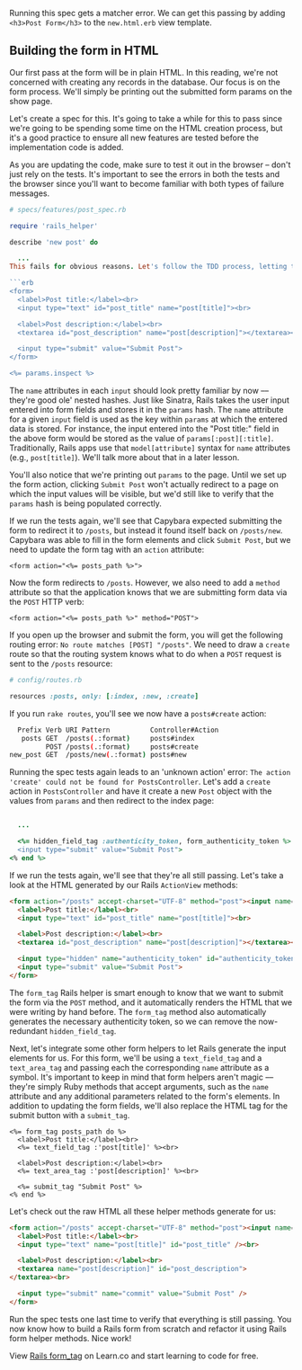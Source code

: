 Running this spec gets a matcher error. We can get this passing by adding `<h3>Post Form</h3>` to the `new.html.erb` view template.


## Building the form in HTML

Our first pass at the form will be in plain HTML. In this reading, we're not concerned with creating any records in the database. Our focus is on the form process. We'll simply be printing out the submitted form params on the show page.

Let's create a spec for this. It's going to take a while for this to pass since we're going to be spending some time on the HTML creation process, but it's a good practice to ensure all new features are tested before the implementation code is added.

As you are updating the code, make sure to test it out in the browser – don't just rely on the tests. It's important to see the errors in both the tests and the browser since you'll want to become familiar with both types of failure messages.

```ruby
# specs/features/post_spec.rb

require 'rails_helper'

describe 'new post' do

  ...
This fails for obvious reasons. Let's follow the TDD process, letting the failures help build our form. The first error says that Capybara can't find the form field `post_title`. To fix that, let's create an HTML form in the `new.html.erb` view template:

```erb
<form>
  <label>Post title:</label><br>
  <input type="text" id="post_title" name="post[title]"><br>

  <label>Post description:</label><br>
  <textarea id="post_description" name="post[description]"></textarea><br>

  <input type="submit" value="Submit Post">
</form>

<%= params.inspect %>
```

The `name` attributes in each `input` should look pretty familiar by now –– they're good ole' nested hashes. Just like Sinatra, Rails takes the user input entered into form fields and stores it in the `params` hash. The `name` attribute for a given `input` field is used as the key within `params` at which the entered data is stored. For instance, the input entered into the "Post title:" field in the above form would be stored as the value of `params[:post][:title]`. Traditionally, Rails apps use that `model[attribute]` syntax for `name` attributes (e.g., `post[title]`). We'll talk more about that in a later lesson.

You'll also notice that we're printing out `params` to the page. Until we set up the form action, clicking `Submit Post` won't actually redirect to a page on which the input values will be visible, but we'd still like to verify that the `params` hash is being populated correctly.

If we run the tests again, we'll see that Capybara expected submitting the form to redirect it to `/posts`, but instead it found itself back on `/posts/new`. Capybara was able to fill in the form elements and click `Submit Post`, but we need to update the form tag with an `action` attribute:

```erb
<form action="<%= posts_path %>">
```

Now the form redirects to `/posts`. However, we also need to add a `method` attribute so that the application knows that we are submitting form data via the `POST` HTTP verb:

```erb
<form action="<%= posts_path %>" method="POST">
```

If you open up the browser and submit the form, you will get the following routing error: `No route matches [POST] "/posts"`. We need to draw a `create` route so that the routing system knows what to do when a `POST` request is sent to the `/posts` resource:

```ruby
# config/routes.rb

resources :posts, only: [:index, :new, :create]
```

If you run `rake routes`, you'll see we now have a `posts#create` action:

```bash
  Prefix Verb URI Pattern          Controller#Action
   posts GET  /posts(.:format)     posts#index
         POST /posts(.:format)     posts#create
new_post GET  /posts/new(.:format) posts#new
```

Running the spec tests again leads to an 'unknown action' error: `The action 'create' could not be found for PostsController`. Let's add a `create` action in `PostsController` and have it create a new `Post` object with the values from `params` and then redirect to the index page:

```ruby

  ...

  <%= hidden_field_tag :authenticity_token, form_authenticity_token %>
  <input type="submit" value="Submit Post">
<% end %>
```

If we run the tests again, we'll see that they're all still passing. Let's take a look at the HTML generated by our Rails `ActionView` methods:

```html
<form action="/posts" accept-charset="UTF-8" method="post"><input name="utf8" type="hidden" value="&#x2713;" /><input type="hidden" name="authenticity_token" value="zkOjrjTG8Lxn0CF8Lt/kFIgWdYyY3NTMbwh+Q9kPX1NrYztgq0GZNCjLFavBXka1Y5QhNjDlhX+dzQoZMzUjOA==" />
  <label>Post title:</label><br>
  <input type="text" id="post_title" name="post[title]"><br>

  <label>Post description:</label><br>
  <textarea id="post_description" name="post[description]"></textarea><br>

  <input type="hidden" name="authenticity_token" id="authenticity_token" value="7SuubeJGbqfm4rO+F5VTS6Wl1SNCTGOr/mrYZKOQLbtICzajfcEHL6n5h2n4FPHqTieBmep1MhgMr6w+SapR0A==" />
  <input type="submit" value="Submit Post">
</form>
```

The `form_tag` Rails helper is smart enough to know that we want to submit the form via the `POST` method, and it automatically renders the HTML that we were writing by hand before. The `form_tag` method also automatically generates the necessary authenticity token, so we can remove the now-redundant `hidden_field_tag`.

Next, let's integrate some other form helpers to let Rails generate the input elements for us. For this form, we'll be using a `text_field_tag` and a `text_area_tag` and passing each the corresponding `name` attribute as a symbol. It's important to keep in mind that form helpers aren't magic –– they're simply Ruby methods that accept arguments, such as the `name` attribute and any additional parameters related to the form's elements. In addition to updating the form fields, we'll also replace the HTML tag for the submit button with a `submit_tag`.

```erb
<%= form_tag posts_path do %>
  <label>Post title:</label><br>
  <%= text_field_tag :'post[title]' %><br>

  <label>Post description:</label><br>
  <%= text_area_tag :'post[description]' %><br>

  <%= submit_tag "Submit Post" %>
<% end %>
```

Let's check out the raw HTML all these helper methods generate for us:

```html
<form action="/posts" accept-charset="UTF-8" method="post"><input name="utf8" type="hidden" value="&#x2713;" /><input type="hidden" name="authenticity_token" value="vq9SMVNk0CjwgZmYomFRhwbo5dfu7tI/2FiR7jOtlVgbj8r/zOO5oL+arU9N4PMm7WqxbUbXg4wqneW02ZfpMw==" />
  <label>Post title:</label><br>
  <input type="text" name="post[title]" id="post_title" /><br>

  <label>Post description:</label><br>
  <textarea name="post[description]" id="post_description">
</textarea><br>

  <input type="submit" name="commit" value="Submit Post" />
</form>
```

Run the spec tests one last time to verify that everything is still passing. You now know how to build a Rails form from scratch and refactor it using Rails form helper methods. Nice work!

<p class='util--hide'>View <a href='https://learn.co/lessons/rails-form_tag-readme'>Rails form_tag</a> on Learn.co and start learning to code for free.</p>
